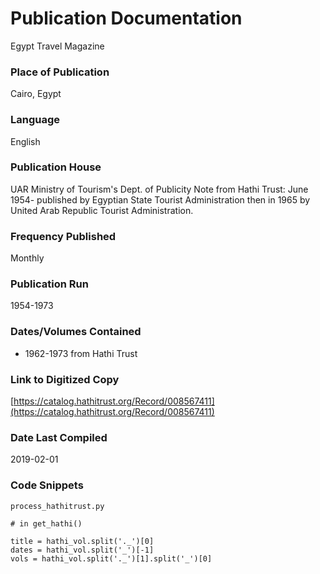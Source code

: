 # Publication Documentation
Egypt Travel Magazine

### Place of Publication
Cairo, Egypt

### Language
English

### Publication House
UAR Ministry of Tourism's Dept. of Publicity
Note from Hathi Trust:
June 1954- published by Egyptian State Tourist Administration then in 1965 by United Arab Republic Tourist Administration.

### Frequency Published
Monthly

### Publication Run
 1954-1973

### Dates/Volumes Contained
- 1962-1973 from Hathi Trust

### Link to Digitized Copy
[https://catalog.hathitrust.org/Record/008567411](https://catalog.hathitrust.org/Record/008567411)

### Date Last Compiled
2019-02-01

### Code Snippets
`process_hathitrust.py`
```
# in get_hathi()

title = hathi_vol.split('._')[0]
dates = hathi_vol.split('_')[-1]
vols = hathi_vol.split('._')[1].split('_')[0]
              
```